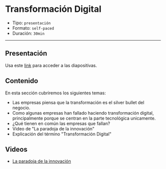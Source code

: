 # Transformación Digital

* Tipo: `presentación`
* Formato: `self-paced`
* Duración: `30min`

***

## Presentación
Usa este [link](https://docs.google.com/presentation/d/1dyFgojH4E-ojJE5B3BO4QxqjmsFI8GCNsuiz8yZJMS4/edit#slide=id.g36f92c28ba_0_79) para acceder a las diapositivas.

## Contenido
En esta sección cubriremos los siguientes temas:

* Las empresas piensa que la transformación es el silver bullet del negocio.
* Como algunas empresas han fallado haciendo transformación digital, 
principalmente porque se centran en la parte tecnológica unicamente.
* ¿Qué tienen en común las empresas que fallan?
* Video de "La paradoja de la innovación"
* Explicación del término "Transformación Digital"

## Videos
* [La paradoja de la innovación](https://www.youtube.com/watch?v=Afq5mJhuI_g)